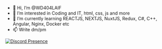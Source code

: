 - 👋 Hi, I’m @WD404LAIF
- 👀 I’m interested in Coding and IT, html, css, js and more
- 🌱 I’m currently learning REACTJS, NEXTJS, NuxtJS, Redux, C#, C++, Angular, Nginx, Docker etc
- 📫 Write dm/pm

[![Discord Presence](https://lanyard.cnrad.dev/api/1202026250772959314)](https://discord.com/users/1202026250772959314)
